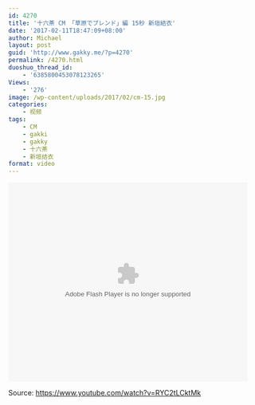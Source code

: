 ```yaml
---
id: 4270
title: '十六茶 CM 「草原でブレンド」編 15秒 新垣結衣'
date: '2017-02-11T18:47:09+08:00'
author: Michael
layout: post
guid: 'http://www.gakky.me/?p=4270'
permalink: /4270.html
duoshuo_thread_id:
    - '6385800453078123265'
Views:
    - '276'
image: /wp-content/uploads/2017/02/cm-15.jpg
categories:
    - 视频
tags:
    - CM
    - gakki
    - gakky
    - 十六茶
    - 新垣结衣
format: video
---
```


<embed height="400" src="http://www.tudou.com/v/hwy_8GmgEvA/&bid=05&rpid=51229674&resourceId=51229674_05_05_99/v.swf" type="application/x-shockwave-flash" width="480"></embed>

Source: <https://www.youtube.com/watch?v=RYC2tLCktMk>